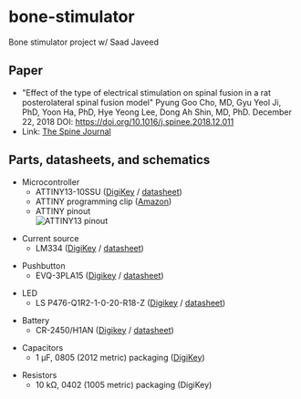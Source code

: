# bone-stimulator
Bone stimulator project w/ Saad Javeed

## Paper

- "Effect of the type of electrical stimulation on spinal fusion in a rat posterolateral spinal fusion model" Pyung Goo Cho, MD, Gyu Yeol Ji, PhD, Yoon Ha, PhD, Hye Yeong Lee, Dong Ah Shin, MD, PhD. December 22, 2018 DOI: https://doi.org/10.1016/j.spinee.2018.12.011  
- Link: [The Spine Journal](https://www.thespinejournalonline.com/article/S1529-9430(18)31320-2/fulltext)  

## Parts, datasheets, and schematics

+ Microcontroller
  + ATTINY13-10SSU ([DigiKey](https://www.digikey.com/en/products/detail/microchip-technology/ATTINY13V-10SSU/1008458) / [datasheet](https://ww1.microchip.com/downloads/en/DeviceDoc/2535S.pdf))  
  + ATTINY programming clip ([Amazon](https://www.amazon.com/Pomona-Electronics-5250-Plated-Spacing/dp/B00JJ4G13I/ref=sr_1_3?keywords=soic8+clip&qid=1645148900&sr=8-3))  
  + ATTINY pinout  
    ![ATTINY13 pinout](https://user-images.githubusercontent.com/97985843/154563784-f1fd1e41-aa7a-4a85-93eb-a84c389eb353.PNG)  

- Current source
  - LM334 ([DigiKey](https://www.digikey.com/en/products/detail/texas-instruments/LM334M/3701392) / [datasheet](https://www.ti.com/general/docs/suppproductinfo.tsp?distId=10&gotoUrl=https%3A%2F%2Fwww.ti.com%2Flit%2Fgpn%2Flm134))  

+ Pushbutton
  + EVQ-3PLA15 ([Digikey](https://www.digikey.com/en/products/detail/panasonic-electronic-components/EVQ-3PLA15/7561411?s=N4IgTCBcDaIAoEYxgCwGYBsBhAKgWgDkAREAXQF8g) / [datasheet](https://www3.panasonic.biz/ac/e_download/control/switch/light-touch/catalog/sw_lt_eng_49s.pdf))  

- LED
  - LS P476-Q1R2-1-0-20-R18-Z ([Digikey](https://www.digikey.com/en/products/detail/osram-opto-semiconductors-inc/LS-P476-Q1R2-1-0-20-R18-Z/7325513?s=N4IgjCBcoMxgnFUBjKAzAhgGwM4FMAaEAeygG1wYAmABhoHYQiBWADnpkaIDYwxmYTENyphuAFiFj2VKlKrUaiImAXjmzecwXd54kV3BVu8cYJUwaYeroC6RAA4AXKCADKTgE4BLAHYBzEABfFjMkEFRITFxCEnIQDmYJKTMaJKlWcRpuViFaOhMhHNYYcwSONKFMtLLTZnpJFTpLQXsQZ1cPHwDgnkzwyOj8IlJICjBqnJA2jsh3Lz9AkPBmOgH0bGG4sfAEbKE2VSKaBSL%2BZWFRC4l9IXolCCJ6MBO7-ho3jTuqcUfy56qNF%2BVVY%2BxmLjmXUWvRAAFo5NAIlAvABXWKjCiaWxBZYIig4AC2ABMAARYPCkzwUknTHjhbxE1ywl5-WYgIROACeDjwrgwOFQOKAA) / [datasheet](https://dammedia.osram.info/media/resource/hires/osram-dam-2493611/LS%20P476.pdf))  

+ Battery
  + CR-2450/H1AN ([Digikey](https://www.digikey.com/en/products/detail/panasonic-bsg/CR-2450-H1AN/2404067?s=N4IgTCBcDaIMYCcC0YAsBWADAegBIEYBBAORAF0BfIA) / [datasheet](https://b2b-api.panasonic.eu/file_stream/pids/fileversion/3648))

- Capacitors
  - 1 µF, 0805 (2012 metric) packaging ([DigiKey](https://www.digikey.com/en/products/detail/kemet/C0805C105K5PAC7800/6097177?s=N4IgTCBcDaIMYAYAcCCscCMaDWqAOAhnAOwoIgC6AvkA))

+ Resistors
  + 10 kΩ, 0402 (1005 metric) packaging (DigiKey)
